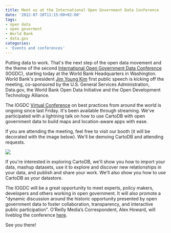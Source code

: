 ```yaml
---
title: Meet us at the International Open Government Data Conference
date: '2012-07-10T11:15:00+02:00'
tags:
- open data
- open goverment
- World Bank
- data.gov
categories:
- 'Events and conferences'
---
```


Putting data to work. That's the next step of the open data movement and the theme of the second <a href="http://www.data.gov/communities/conference">International Open Government Data Conference</a> (IOGDC), starting today at the World Bank Headquarters in Washington. World Bank's president <a href="http://en.wikipedia.org/wiki/Jim_Yong_Kim">Jim Young Kim</a> first public speech is kicking off the meeting, co-sponsored by the U.S. General Services Administration, Data.gov, the World Bank Open Data Initiative and the Open Development Technology Alliance.

The IOGDC <a href="http://www.data.gov/communities/conference/virtual-conference">Virtual Conference</a> on best practices from around the world is ongoing since last Friday. It's been available through streaming. We've participated with a lightning talk on how to use CartoDB with open government data to build maps and location-aware apps with ease.

If you are attending the meeting, feel free to visit our booth (it will be decorated with the image below). We'll be demoing CartoDB and attending requests.

<img src="http://cartodb.s3.amazonaws.com/tumblr/posts/cartodb_opensource.png"/>

If you're interested in exploring CartoDB, we'll show you how to import your data, mashup datasets, use it to explore and discover new relationships in your data, and publish and share your work. We'll also show you how to use CartoDB as your datastore.

The IOGDC will be a great opportunity to meet experts, policy makers, developers and others working in open government. It will also promote a "dynamic discussion around the historic opportunity presented by open government data to foster collaboration, transparency, and interactive public participation". O’Reilly Media’s Correspondent, Alex Howard, will liveblog the conference <a href="http://gov20.govfresh.com/iogdc/">here</a>. 

See you there!
